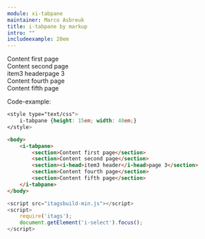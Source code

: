 ```yaml
---
module: xi-tabpane
maintainer: Marco Asbreuk
title: i-tabpane by markup
intro: ""
includeexample: 20em
---
```


<style type="text/css">
    i-tabpane {height: 15em; width: 20em;}
</style>

<i-tabpane pane="2">
    <section>Content first page</section>
    <section>Content second page</section>
    <section><span is="tab">item3 header</span>page 3</section>
    <section>Content fourth page</section>
    <section>Content fifth page</section>
</i-tabpane>

<div id="test"></div>
<p>Code-example:</p>

```css
<style type="text/css">
    i-tabpane {height: 15em; width: 40em;}
</style>
```

```html
<body>
    <i-tabpane>
        <section>Content first page</section>
        <section>Content second page</section>
        <section><i-head>item3 header</i-head>page 3</section>
        <section>Content fourth page</section>
        <section>Content fifth page</section>
    </i-tabpane>
</body>
```

```js
<script src="itagsbuild-min.js"></script>
<script>
    require('itags');
    document.getElement('i-select').focus();
</script>
```

<script src="../../dist/itagsbuild.js"></script>
<script>
    require('itags');
    document.getElement('i-tabpane').focus();
</script>
